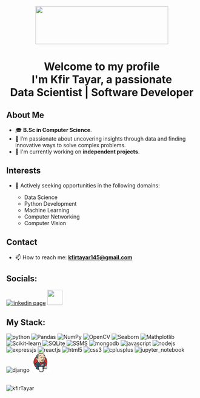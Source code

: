 <p align="center">
<a href="https://github.com/KfirTayar"><img src="https://media.giphy.com/media/Qo2dupDib32rkTY4hX/giphy.gif" width="350" height="100"/></a>
</p>
<h1 align="center">Welcome to my profile
<br>I'm Kfir Tayar, a passionate</br>Data Scientist | Software Developer</br></h1>

## About Me 

- 🎓 **B.Sc in Computer Science**.
- 🌟 I’m passionate about uncovering insights through data and finding innovative ways to solve complex problems.
- 🔨 I'm currently working on **independent projects**.

## Interests

- 🌱 Actively seeking opportunities in the following domains:
  
  - Data Science
  - Python Development
  - Machine Learning
  - Computer Networking
  - Computer Vision

## Contact

- 📫 How to reach me: **kfirtayar145@gmail.com**

## Socials:

<p align="left">
<a href="https://www.linkedin.com/in/kfir-tayar/" target="blank"><img src="https://cdn.jsdelivr.net/gh/devicons/devicon/icons/linkedin/linkedin-original.svg" 
alt="linkedin page" height="40" width="40" /></a>
<a href="https://github.com/KfirTayar" target="blank"><img src="https://cdn.jsdelivr.net/gh/devicons/devicon/icons/github/github-original.svg" height="40" width="40" />
</a></p>

## My Stack:   
<p align="left">
  <img src="https://cdn.jsdelivr.net/gh/devicons/devicon/icons/python/python-original-wordmark.svg" alt="python" width="50" height="50"/>
  <img src="https://cdn.jsdelivr.net/gh/devicons/devicon@latest/icons/pandas/pandas-original-wordmark.svg" alt="Pandas" width="50" height="50"/>
  <img src="https://cdn.jsdelivr.net/gh/devicons/devicon@latest/icons/numpy/numpy-original-wordmark.svg" alt="NumPy" width="50" height="50"/>
  <img src="https://cdn.jsdelivr.net/gh/devicons/devicon@latest/icons/opencv/opencv-original-wordmark.svg" alt="OpenCV" width="50" height="50"/>
  <img src="https://seaborn.pydata.org/_images/logo-tall-lightbg.svg" alt="Seaborn" width="50" height="50"/>
  <img src="https://cdn.jsdelivr.net/gh/devicons/devicon@latest/icons/matplotlib/matplotlib-original-wordmark.svg" alt="Mathplotlib" width="50" height="50"/>
  <img src="https://cdn.jsdelivr.net/gh/devicons/devicon@latest/icons/scikitlearn/scikitlearn-original.svg" alt="Scikit-learn" width="50" height="50"/>
  <img src="https://cdn.jsdelivr.net/gh/devicons/devicon@latest/icons/sqlite/sqlite-original-wordmark.svg" alt="SQLite" width="50" height="50"/>
  <img src="https://cdn.jsdelivr.net/gh/devicons/devicon@latest/icons/microsoftsqlserver/microsoftsqlserver-original-wordmark.svg" alt="SSMS" width="50" height="50"/>
  <img src="https://cdn.jsdelivr.net/gh/devicons/devicon/icons/mongodb/mongodb-original-wordmark.svg" alt="mongodb" width="50" height="50"/>
  <img src="https://cdn.jsdelivr.net/gh/devicons/devicon/icons/javascript/javascript-original.svg" alt="javascript" width="50" height="50"/>
  <img src="https://cdn.jsdelivr.net/gh/devicons/devicon/icons/nodejs/nodejs-original-wordmark.svg" alt="nodejs" width="50" height="50"/>
  <img src="https://cdn.jsdelivr.net/gh/devicons/devicon/icons/express/express-original-wordmark.svg" alt="expressjs" width="50" height="50"/>
  <img src="https://cdn.jsdelivr.net/gh/devicons/devicon/icons/react/react-original-wordmark.svg" alt="reactjs" width="50" height="50"/>
  <img src="https://cdn.jsdelivr.net/gh/devicons/devicon/icons/html5/html5-plain-wordmark.svg" alt="html5" width="50" height="50"/>
  <img src="https://cdn.jsdelivr.net/gh/devicons/devicon/icons/css3/css3-plain-wordmark.svg" alt="css3" width="50" height="50"/>
  <img src="https://cdn.jsdelivr.net/gh/devicons/devicon/icons/cplusplus/cplusplus-original.svg" alt="cplusplus" width="50" height="50"/>
  <img src="https://cdn.jsdelivr.net/gh/devicons/devicon/icons/jupyter/jupyter-original-wordmark.svg" alt="jupyter_notebook" width="50" height="50"/>
  <img src="https://cdn.jsdelivr.net/gh/devicons/devicon/icons/django/django-plain-wordmark.svg" alt="django" width="50" height="50"/>
  <img src="https://github.com/devicons/devicon/blob/v2.15.1/icons/jenkins/jenkins-original.svg" alt="jenkins" width="50" height="50"/>
</p>

<p></br><img src="https://github-readme-stats.vercel.app/api/top-langs/?username=kfirTayar&layout=donut" alt="kfirTayar"/></p>

